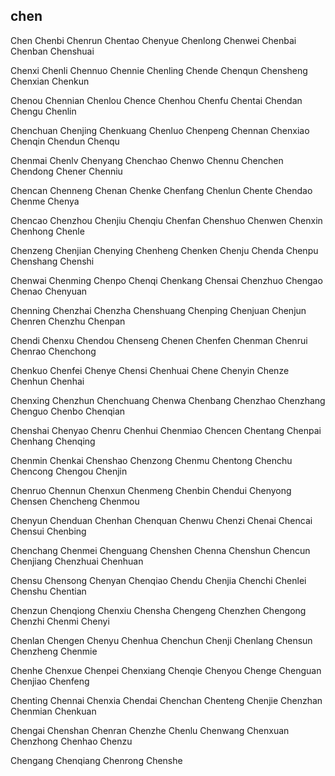 chen
---

Chen Chenbi Chenrun Chentao Chenyue Chenlong Chenwei Chenbai Chenban Chenshuai

Chenxi Chenli Chennuo Chennie Chenling Chende Chenqun Chensheng Chenxian Chenkun

Chenou Chennian Chenlou Chence Chenhou Chenfu Chentai Chendan Chengu Chenlin

Chenchuan Chenjing Chenkuang Chenluo Chenpeng Chennan Chenxiao Chenqin Chendun Chenqu

Chenmai Chenlv Chenyang Chenchao Chenwo Chennu Chenchen Chendong Chener Chenniu

Chencan Chenneng Chenan Chenke Chenfang Chenlun Chente Chendao Chenme Chenya

Chencao Chenzhou Chenjiu Chenqiu Chenfan Chenshuo Chenwen Chenxin Chenhong Chenle

Chenzeng Chenjian Chenying Chenheng Chenken Chenju Chenda Chenpu Chenshang Chenshi

Chenwai Chenming Chenpo Chenqi Chenkang Chensai Chenzhuo Chengao Chenao Chenyuan

Chenning Chenzhai Chenzha Chenshuang Chenping Chenjuan Chenjun Chenren Chenzhu Chenpan

Chendi Chenxu Chendou Chenseng Chenen Chenfen Chenman Chenrui Chenrao Chenchong

Chenkuo Chenfei Chenye Chensi Chenhuai Chene Chenyin Chenze Chenhun Chenhai

Chenxing Chenzhun Chenchuang Chenwa Chenbang Chenzhao Chenzhang Chenguo Chenbo   Chenqian

Chenshai Chenyao Chenru Chenhui Chenmiao Chencen Chentang Chenpai Chenhang Chenqing

Chenmin Chenkai Chenshao Chenzong Chenmu Chentong Chenchu Chencong Chengou Chenjin

Chenruo Chennun Chenxun Chenmeng Chenbin Chendui Chenyong Chensen Chencheng Chenmou

Chenyun Chenduan Chenhan Chenquan Chenwu Chenzi Chenai Chencai Chensui Chenbing

Chenchang Chenmei Chenguang Chenshen Chenna Chenshun Chencun Chenjiang Chenzhuai Chenhuan

Chensu Chensong Chenyan Chenqiao Chendu Chenjia Chenchi Chenlei Chenshu Chentian

Chenzun Chenqiong Chenxiu Chensha Chengeng Chenzhen Chengong Chenzhi Chenmi Chenyi

Chenlan Chengen Chenyu Chenhua Chenchun Chenji Chenlang Chensun Chenzheng Chenmie

Chenhe Chenxue Chenpei Chenxiang Chenqie Chenyou Chenge Chenguan Chenjiao Chenfeng

Chenting Chennai Chenxia Chendai Chenchan Chenteng Chenjie Chenzhan Chenmian Chenkuan

Chengai Chenshan Chenran Chenzhe Chenlu Chenwang Chenxuan Chenzhong Chenhao Chenzu

Chengang Chenqiang Chenrong Chenshe 